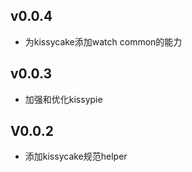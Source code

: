 ## v0.0.4

- 为kissycake添加watch common的能力

## v0.0.3

- 加强和优化kissypie

## V0.0.2

- 添加kissycake规范helper
